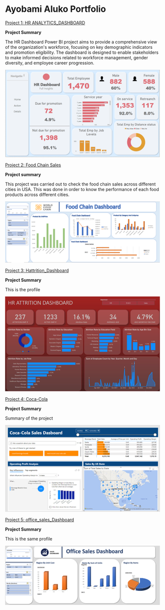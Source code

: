 # Ayobami Aluko Portfolio

[Project 1: HR ANALYTICS_DASHBOARD](https://github.com/israel2rise/Ayobami_Data)

**Project Summary**

The HR Dashboard Power BI project aims to provide a comprehensive view of the organization's workforce, focusing on key demographic indicators and promotion eligibility. The dashboard is designed to enable stakeholders to make informed decisions related to workforce management, gender diversity, and employee career progression.

![ANALYTICS_DASHBOARD](ANALYTICS_DASHBOARD.PNG)

[Project 2: Food Chain Sales](https://github.com/israel2rise/Ayobami_Data)

**Project summary**

This project was carried out to check the food chain sales across different cities in USA. This was done in order to know the performance of each food products across different cities.

![Food_Chain_Dashboard](Food_Chain_Dashboard.PNG)


[Project 3: Hattrition_Dashboard](https://github.com/israel2rise/Ayobami_Data)

**Project Summary**

This is the profile

![Hattrition_Dashboard](Hattrition_Dashboard.PNG)


[Project 4: Coca-Cola](https://github.com/israel2rise/Ayobami_Data)

**Project Summary**

Summary of the project

![Coca-Cola](Coca-Cola.PNG)

[Project 5: office_sales_Dashboard](https://github.com/israel2rise/Ayobami_Data)

**Project Summary**

This is the same profile

![office_sales_Dashboard](office_sales_Dashboard.PNG)

